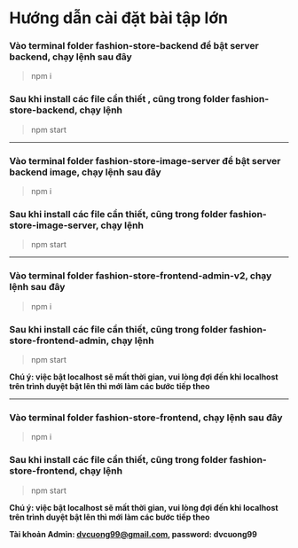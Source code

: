 # Hướng dẫn cài đặt bài tập lớn

### Vào terminal folder fashion-store-backend để bật server backend, chạy lệnh sau đây

> npm i

### Sau khi install các file cần thiết , cũng trong folder fashion-store-backend, chạy lệnh

> npm start

---

### Vào terminal folder fashion-store-image-server để bật server backend image, chạy lệnh sau đây

> npm i

### Sau khi install các file cần thiết, cũng trong folder fashion-store-image-server, chạy lệnh

> npm start

---

### Vào terminal folder fashion-store-frontend-admin-v2, chạy lệnh sau đây

> npm i

### Sau khi install các file cần thiết, cũng trong folder fashion-store-frontend-admin, chạy lệnh

> npm start

**Chú ý: việc bật localhost sẽ mất thời gian, vui lòng đợi đến khi localhost trên trình duyệt bật lên thì mới làm các bước tiếp theo**

---

### Vào terminal folder fashion-store-frontend, chạy lệnh sau đây

> npm i

### Sau khi install các file cần thiết, cũng trong folder fashion-store-frontend, chạy lệnh

> npm start

**Chú ý: việc bật localhost sẽ mất thời gian, vui lòng đợi đến khi localhost trên trình duyệt bật lên thì mới làm các bước tiếp theo**

**Tài khoản Admin: dvcuong99@gmail.com, password: dvcuong99**
